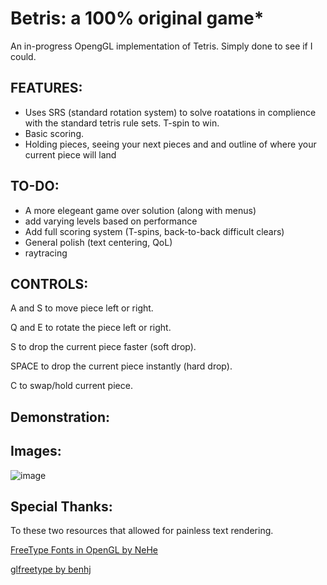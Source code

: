 # Betris: a 100% original game*

An in-progress OpengGL implementation of Tetris. Simply done to see if I could.

## FEATURES:

- Uses SRS (standard rotation system) to solve roatations in complience with the standard tetris rule sets. T-spin to win.
- Basic scoring.
- Holding pieces, seeing your next pieces and and outline of where your current piece will land

## TO-DO:

- A more elegeant game over solution (along with menus)
- add varying levels based on performance
- Add full scoring system (T-spins, back-to-back difficult clears)
- General polish (text centering, QoL)
- raytracing

## CONTROLS:

A and S to move piece left or right.

Q and E to rotate the piece left or right.

S to drop the current piece faster (soft drop).

SPACE to drop the current piece instantly (hard drop).

C to swap/hold current piece.

## Demonstration:



## Images:

![image](https://user-images.githubusercontent.com/57671477/189981649-a2e646e1-f444-4ac6-847c-854923d16ac1.png)

## Special Thanks:
To these two resources that allowed for painless text rendering.

[FreeType Fonts in OpenGL by NeHe](https://nehe.gamedev.net/tutorial/freetype_fonts_in_opengl/24001/)

[glfreetype by benhj](https://github.com/benhj/glfreetype)
